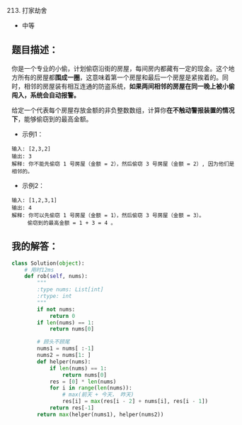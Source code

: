 213. 打家劫舍

- 中等

## 题目描述：
你是一个专业的小偷，计划偷窃沿街的房屋，每间房内都藏有一定的现金。这个地方所有的房屋都**围成一圈**，这意味着第一个房屋和最后一个房屋是紧挨着的。同时，相邻的房屋装有相互连通的防盗系统，**如果两间相邻的房屋在同一晚上被小偷闯入，系统会自动报警。**

给定一个代表每个房屋存放金额的非负整数数组，计算你**在不触动警报装置的情况下**，能够偷窃到的最高金额。

- 示例1：
```
输入: [2,3,2]
输出: 3
解释: 你不能先偷窃 1 号房屋（金额 = 2），然后偷窃 3 号房屋（金额 = 2）, 因为他们是相邻的。
```

- 示例2：
```
输入: [1,2,3,1]
输出: 4
解释: 你可以先偷窃 1 号房屋（金额 = 1），然后偷窃 3 号房屋（金额 = 3）。
     偷窃到的最高金额 = 1 + 3 = 4 。
```

## 我的解答：
``` python
class Solution(object):
    # 用时12ms
    def rob(self, nums):
        """
        :type nums: List[int]
        :rtype: int
        """
        if not nums:
            return 0
        if len(nums) == 1:
            return nums[0]

        # 顾头不顾尾
        nums1 = nums[ :-1]
        nums2 = nums[1: ]
        def helper(nums):
            if len(nums) == 1:
                return nums[0]
            res = [0] * len(nums)
            for i in range(len(nums)):
                # max(前天 + 今天， 昨天)
                res[i] = max(res[i - 2] + nums[i], res[i - 1])
            return res[-1]
        return max(helper(nums1), helper(nums2))
```